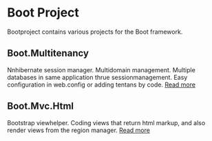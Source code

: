 Boot Project
===========

Bootproject contains various projects for the Boot framework.

## Boot.Multitenancy
Nnhibernate session manager. Multidomain management. Multiple databases in same application thrue sessionmanagement. Easy configuration in web.config or adding tentans by code.
[Read more](https://github.com/M33Media/Boot.Multitenancy)

## Boot.Mvc.Html
Bootstrap viewhelper. Coding views that return html markup, and also render views from the region manager.
[Read more](https://github.com/M33Media/Boot.Mvc.Html)
